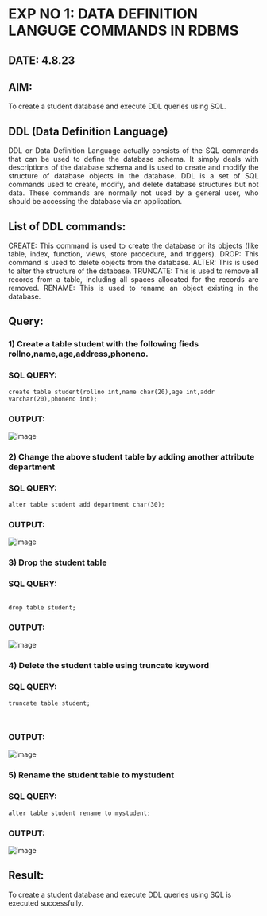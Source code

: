 # EXP NO 1: DATA DEFINITION LANGUGE COMMANDS IN RDBMS

## DATE: 4.8.23

## AIM:
To create a student database and execute DDL queries using SQL.


## DDL (Data Definition Language)
<div align="justify">
DDL or Data Definition Language actually consists of the SQL commands that can be used to define the database schema. It simply deals with descriptions of the database schema and is used to create and modify the structure of database objects in the database. DDL is a set of SQL commands used to create, modify, and delete database structures but not data. These commands are normally not used by a general user, who should be accessing the database via an application.
</div>
 
## List of DDL commands: 
<div align="justify">
CREATE: This command is used to create the database or its objects (like table, index, function, views, store procedure, and triggers).
DROP: This command is used to delete objects from the database.
ALTER: This is used to alter the structure of the database.
TRUNCATE: This is used to remove all records from a table, including all spaces allocated for the records are removed.
RENAME: This is used to rename an object existing in the database.
</div>

## Query:
### 1) Create a table student with the following fieds rollno,name,age,address,phoneno.

### SQL QUERY: 
```
create table student(rollno int,name char(20),age int,addr varchar(20),phoneno int);
```


### OUTPUT:

![image](https://github.com/Thenmozhi-Palanisamy/F2_DBMS/assets/95198708/5cc61ca0-64a9-471e-9f20-5aab45f2ae91)


### 2) Change the above student table by adding another attribute department

### SQL QUERY: 
```
alter table student add department char(30);
```

### OUTPUT:

![image](https://github.com/Thenmozhi-Palanisamy/F2_DBMS/assets/95198708/e9f39445-b222-4e8f-95aa-4d7c0023cd69)



### 3) Drop the student table
 
### SQL QUERY: 
```

drop table student;
```
### OUTPUT:

![image](https://github.com/Thenmozhi-Palanisamy/F2_DBMS/assets/95198708/a7bbf8c3-edb8-4c94-88c2-f16e78cbb3f4)


### 4) Delete the student table using truncate keyword

### SQL QUERY: 
```
truncate table student;



```


### OUTPUT:

![image](https://github.com/Thenmozhi-Palanisamy/F2_DBMS/assets/95198708/8f5afdd0-4e69-4824-bcf5-274936ea8499)




### 5) Rename the student table to mystudent

### SQL QUERY: 

```
alter table student rename to mystudent;
```

### OUTPUT:

![image](https://github.com/Thenmozhi-Palanisamy/F2_DBMS/assets/95198708/186d1c37-d3a5-4445-acb9-721c8c76a4dc)

## Result:

To create a student database and execute DDL queries using SQL is executed successfully.
